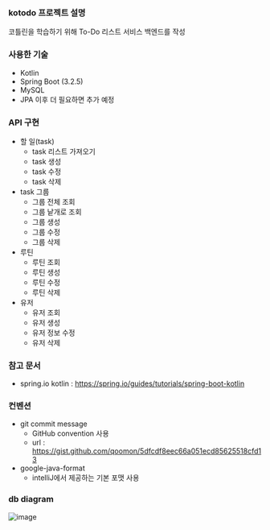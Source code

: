 ### kotodo 프로젝트 설명
코틀린을 학습하기 위해 To-Do 리스트 서비스 백엔드를 작성

### 사용한 기술
- Kotlin
- Spring Boot (3.2.5)
- MySQL
- JPA
이후 더 필요하면 추가 예정

### API 구현
- 할 일(task)
  - task 리스트 가져오기
  - task 생성
  - task 수정
  - task 삭제
- task 그룹
  - 그룹 전체 조회
  - 그룹 낱개로 조회
  - 그룹 생성
  - 그룹 수정
  - 그룹 삭제
- 루틴
  - 루틴 조회
  - 루틴 생성
  - 루틴 수정
  - 루틴 삭제
- 유저
  - 유저 조회
  - 유저 생성
  - 유저 정보 수정
  - 유저 삭제

### 참고 문서
- spring.io kotlin : https://spring.io/guides/tutorials/spring-boot-kotlin

### 컨벤션
- git commit message
  - GitHub convention 사용
  - url : https://gist.github.com/qoomon/5dfcdf8eec66a051ecd85625518cfd13
- google-java-format
  - intelliJ에서 제공하는 기본 포맷 사용

### db diagram
![image](https://github.com/bluetoya/kotodo/assets/168958526/5ac991ee-ef5b-424e-8c91-bea3fefac4f1)
